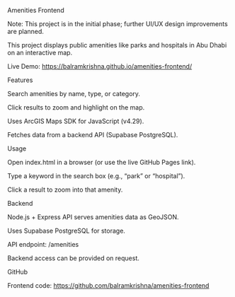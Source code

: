 Amenities Frontend

Note: This project is in the initial phase; further UI/UX design improvements are planned.

This project displays public amenities like parks and hospitals in Abu Dhabi on an interactive map.

Live Demo: https://balramkrishna.github.io/amenities-frontend/

Features

Search amenities by name, type, or category.

Click results to zoom and highlight on the map.

Uses ArcGIS Maps SDK for JavaScript (v4.29).

Fetches data from a backend API (Supabase PostgreSQL).

Usage

Open index.html in a browser (or use the live GitHub Pages link).

Type a keyword in the search box (e.g., “park” or “hospital”).

Click a result to zoom into that amenity.

Backend

Node.js + Express API serves amenities data as GeoJSON.

Uses Supabase PostgreSQL for storage.

API endpoint: /amenities

Backend access can be provided on request.

GitHub

Frontend code: https://github.com/balramkrishna/amenities-frontend
